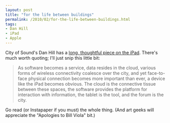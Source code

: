 ```yaml
---
layout: post
title: "for the life between buildings"
permalink: /2010/02/for-the-life-between-buildings.html
tags:
- Dan Hill
- iPad
- Apple
---
```


City of Sound's Dan Hill has a [long, thoughtful piece on the iPad](http://www.cityofsound.com/blog/2010/02/a-machine-for-the-life-between-buildings-some-notes-on-the-ipad.html). There's much worth quoting; I'll just snip this little bit:

> As software becomes a service, data resides in the cloud, various forms of wireless connectivity coalesce over the city, and yet face-to-face physical connection becomes more important than ever, a device like the iPad becomes obvious. The cloud is the connective tissue between these spaces, the software provides the platform for interaction with information, the tablet is the tool, and the forum is the city.

Go read (or Instapaper if you must) the whole thing. (And art geeks will appreciate the "Apologies to Bill Viola" bit.)